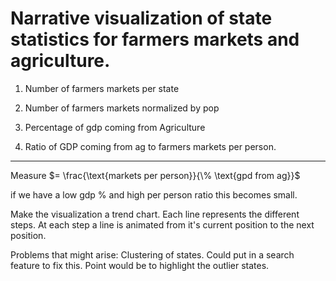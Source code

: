 # Narrative visualization of state statistics for farmers markets and agriculture.


1) Number of farmers markets per state

2) Number of farmers markets normalized by pop

3) Percentage of gdp coming from Agriculture

4) Ratio of GDP coming from ag to farmers markets per person.


---
Measure $= \frac{\text{markets per person}}{\% \text{gpd from ag}}$ 

if we have a low gdp % and high per person ratio this becomes small.  


Make the visualization a trend chart.
Each line represents the different steps. At each step a line is animated from it's current position to the next position.

Problems that might arise: Clustering of states. Could put in a search feature to fix this. Point would be to highlight the outlier states.
